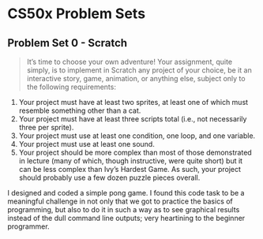 # CS50x Problem Sets

## Problem Set 0 - Scratch

>It’s time to choose your own adventure! Your assignment, quite simply, is to implement in Scratch any project of your choice, be it an interactive story, game, animation, or anything else, subject only to the following requirements:
1. Your project must have at least two sprites, at least one of which must resemble something other than a cat.
2. Your project must have at least three scripts total (i.e., not necessarily three per sprite).
3. Your project must use at least one condition, one loop, and one variable.
4. Your project must use at least one sound.
5. Your project should be more complex than most of those demonstrated in lecture (many of which, though instructive, were quite short) but it can be less complex than Ivy’s Hardest Game. As such, your project should probably use a few dozen puzzle pieces overall.

I designed and coded a simple pong game. I found this code task to be a meaningful challenge in not only that we got to practice the basics of programming, but also to do it in such a way as to see graphical results instead of the dull command line outputs; very heartining to the beginner programmer.
